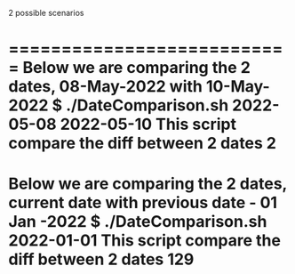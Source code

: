 
2 possible scenarios 

===========================
Below we are comparing the 2 dates, 08-May-2022 with 10-May-2022
$ ./DateComparison.sh 2022-05-08 2022-05-10
This script compare the diff between 2 dates
2
===========================

Below we are comparing the 2 dates, current date with previous date - 01 Jan -2022
$ ./DateComparison.sh 2022-01-01
This script compare the diff between 2 dates
129
===========================
